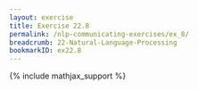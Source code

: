 ```yaml
---
layout: exercise
title: Exercise 22.8
permalink: /nlp-communicating-exercises/ex_8/
breadcrumb: 22-Natural-Language-Processing
bookmarkID: ex22.8
---
```


{% include mathjax_support %}
